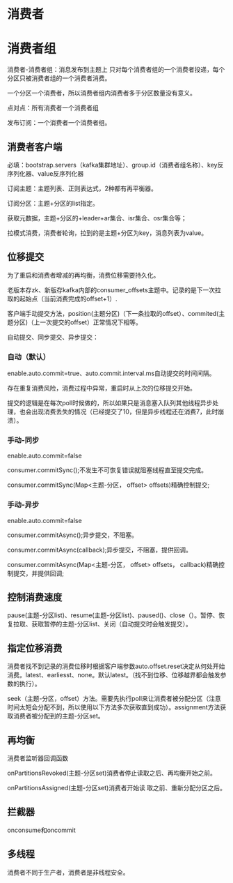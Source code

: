# 消费者

# 消费者组

消费者-消费者组：消息发布到主题上 只对每个消费者组的一个消费者投递，每个分区只被消费者组的一个消费者消费。

一个分区一个消费者，所以消费者组内消费者多于分区数量没有意义。

点对点：所有消费者一个消费者组

发布订阅：一个消费者一个消费者组。

## 消费者客户端

必填：bootstrap.servers（kafka集群地址）、group.id（消费者组名称）、key反序列化器、value反序列化器

订阅主题：主题列表、正则表达式，2种都有再平衡器。

订阅分区：主题+分区的list指定。

获取元数据，主题+分区的+leader+ar集合、isr集合、osr集合等；

拉模式消费，消费者轮询，拉到的是主题+分区为key，消息列表为value。

## 位移提交

为了重启和消费者增减的再均衡，消费位移需要持久化。

老版本存zk、新版存kafka内部的consumer_offsets主题中。记录的是下一次拉取的起始点（当前消费完成的offset+1）.

客户端手动提交方法，position(主题分区)（下一条拉取的offset）、commited(主题分区)（上一次提交的offset）正常情况下相等。

自动提交、同步提交、异步提交：

### 自动（默认）

enable.auto.commit=true、auto.commit.interval.ms自动提交的时间间隔。

存在重复消费风险，消费过程中异常，重启时从上次的位移提交开始。

提交的逻辑是在每次poll时候做的，所以如果只是消息塞入队列其他线程异步处理，也会出现消费丢失的情况（已经提交了10，但是异步线程还在消费7，此时崩溃）。

### 手动-同步

enable.auto.commit=false

consumer.commitSync();不发生不可恢复错误就阻塞线程直至提交完成。

consumer.commitSync(Map<主题-分区， offset> offsets)精确控制提交;

### 手动-异步

enable.auto.commit=false

consumer.commitAsync();异步提交，不阻塞。

consumer.commitAsync(callback);异步提交，不阻塞，提供回调。

consumer.commitAsync(Map<主题-分区， offset> offsets， callback)精确控制提交，并提供回调;

## 控制消费速度

pause(主题-分区list)、resume(主题-分区list)、paused()、close（）。暂停、恢复拉取、获取暂停的主题-分区list、关闭（自动提交时会触发提交）。

## 指定位移消费

消费者找不到记录的消费位移时根据客户端参数auto.offset.reset决定从何处开始消费。latest、earliesst、none。默认latest。（找不到位移、位移越界都会触发参数的执行）。

seek（主题-分区，offset）方法。需要先执行poll来让消费者被分配分区（注意时间太短会分配不到，所以使用以下方法多次获取直到成功）。assignment方法获取消费者被分配到的主题-分区set。

## 再均衡

消费者监听器回调函数

onPartitionsRevoked(主题-分区set)消费者停止读取之后、再均衡开始之前。

onPartitionsAssigned(主题-分区set)消费者开始读 取之前、重新分配分区之后。

## 拦截器

onconsume和oncommit

## 多线程

消费者不同于生产者，消费者是非线程安全。
